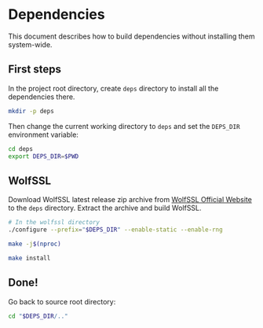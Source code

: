 # Dependencies
This document describes how to build dependencies without installing them system-wide.

## First steps
In the project root directory, create `deps` directory to install all the dependencies there.
```bash
mkdir -p deps
```
Then change the current working directory to `deps` and set the `DEPS_DIR` environment variable:
```bash
cd deps
export DEPS_DIR=$PWD
```

## WolfSSL
Download WolfSSL latest release zip archive from [WolfSSL Official Website](https://www.wolfssl.com/download/) to the `deps` directory.
Extract the archive and build WolfSSL.
```bash
# In the wolfssl directory
./configure --prefix="$DEPS_DIR" --enable-static --enable-rng

make -j$(nproc)

make install
```

## Done!
Go back to source root directory:
```bash
cd "$DEPS_DIR/.."
```
